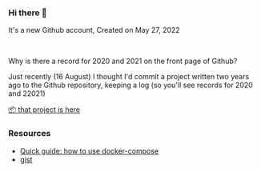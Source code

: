 ### Hi there 👋

It's a new Github account, Created on May 27, 2022

<br/>

Why is there a record for 2020 and 2021 on the front page of Github?

Just recently (16 August) I thought I'd commit a project written two years ago to the Github repository, keeping a log (so you'll see records for 2020 and 22021)

[📦 that project is here](https://github.com/branlice/react-h5)

### Resources
- [Quick guide: how to use docker-compose](https://github.com/chagspace/petserver/blob/main/docker-compose.guide.yml)
- [gist](https://gist.github.com/branlice)
